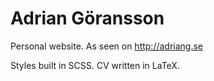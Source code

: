 # Adrian Göransson

Personal website. As seen on http://adriang.se

Styles built in SCSS. CV written in LaTeX.
